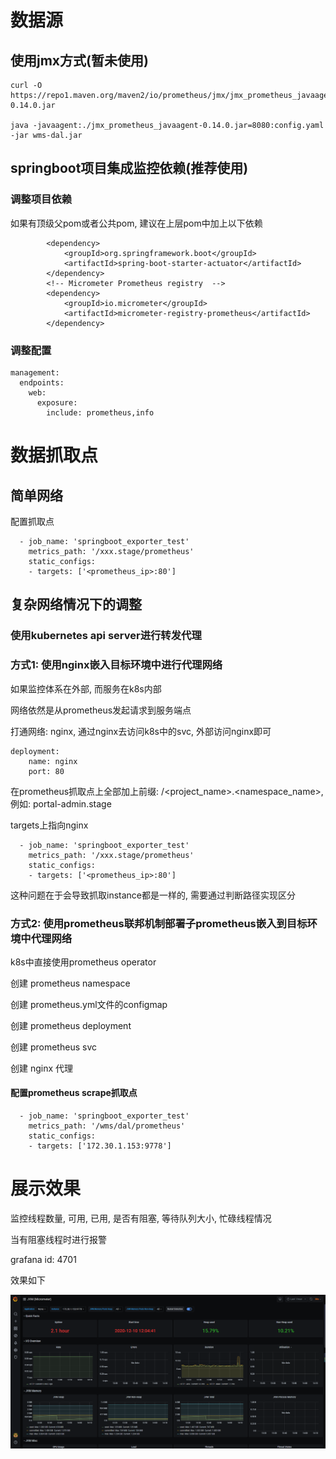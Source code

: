 # 数据源

## 使用jmx方式(暂未使用)

```
curl -O https://repo1.maven.org/maven2/io/prometheus/jmx/jmx_prometheus_javaagent/0.14.0/jmx_prometheus_javaagent-0.14.0.jar

java -javaagent:./jmx_prometheus_javaagent-0.14.0.jar=8080:config.yaml -jar wms-dal.jar
```

## springboot项目集成监控依赖(推荐使用)

### 调整项目依赖

如果有顶级父pom或者公共pom, 建议在上层pom中加上以下依赖

```
        <dependency>
            <groupId>org.springframework.boot</groupId>
            <artifactId>spring-boot-starter-actuator</artifactId>
        </dependency>
        <!-- Micrometer Prometheus registry  -->
        <dependency>
            <groupId>io.micrometer</groupId>
            <artifactId>micrometer-registry-prometheus</artifactId>
        </dependency>
```

### 调整配置

```
management:
  endpoints:
    web:
      exposure:
        include: prometheus,info
```



# 数据抓取点

## 简单网络

配置抓取点

```
  - job_name: 'springboot_exporter_test'
    metrics_path: '/xxx.stage/prometheus'
    static_configs:
    - targets: ['<prometheus_ip>:80']
```

## 复杂网络情况下的调整

### 使用kubernetes api server进行转发代理



### 方式1: 使用nginx嵌入目标环境中进行代理网络

如果监控体系在外部, 而服务在k8s内部

网络依然是从prometheus发起请求到服务端点

打通网络:  nginx, 通过nginx去访问k8s中的svc, 外部访问nginx即可

```
deployment:
	name: nginx
	port: 80
```

在prometheus抓取点上全部加上前缀: /<project_name>.<namespace_name>, 例如: portal-admin.stage

targets上指向nginx

```
  - job_name: 'springboot_exporter_test'
    metrics_path: '/xxx.stage/prometheus'
    static_configs:
    - targets: ['<prometheus_ip>:80']
```

这种问题在于会导致抓取instance都是一样的, 需要通过判断路径实现区分

### 方式2: 使用prometheus联邦机制部署子prometheus嵌入到目标环境中代理网络

k8s中直接使用prometheus operator



创建 prometheus namespace

创建 prometheus.yml文件的configmap

创建 prometheus deployment

创建 prometheus svc

创建 nginx 代理

#### 配置prometheus scrape抓取点

```
  - job_name: 'springboot_exporter_test'
    metrics_path: '/wms/dal/prometheus'
    static_configs:
    - targets: ['172.30.1.153:9778']
```

# 展示效果

监控线程数量, 可用, 已用, 是否有阻塞, 等待队列大小, 忙碌线程情况

当有阻塞线程时进行报警

grafana id: 4701

效果如下

![image-20201210141343552](监控java.assets/image-20201210141343552.png)